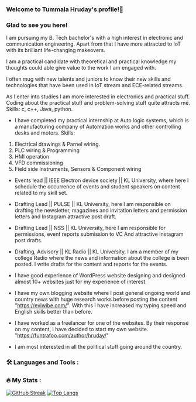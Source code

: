 ### Welcome to Tummala Hruday's profile!👋

### Glad to see you here!
I am pursuing my B. Tech bachelor's with a high interest in electronic and communication engineering. Apart from that I have more attracted to IoT with its brilliant life-changing makeovers.

I am a practical candidate with theoretical and practical knowledge my thoughts could able give value to the work I am engaged with. 

I often mug with new talents and juniors to know their new skills and technologies that have been used in IoT stream and ECE-related streams.

As I enter into studies I am more interested in electronics and practical stuff. Coding about the practical stuff and problem-solving stuff quite attracts me. Skills: c, c++, Java, python.

- I have completed my practical internship at Auto logic systems, which is a manufacturing company of Automation works and other controlling desks and motors. 
Skills: 
1. Electrical drawings & Parnel wiring.
2. PLC wiring & Programming
3. HMI operation
4. VFD commissioning
5. Field side Instruments, Sensors & Component wiring

- Events lead || IEEE Electron device society || KL University, where here I schedule the occurrence of events and student speakers on content related to my skill set.

- Drafting Lead || PULSE || KL University, here I am responsible on drafting the newsletter, magazines and invitation letters and permission letters and Instagram attractive post draft.

- Drafting Lead || NSS || KL University, here I am responsible for permissions, event reports submission to VC And attractive Instagram post drafts.

- Drafting, Advisory || KL Radio || KL University, I am a member of my college Radio where the news and information about the college is been posted. I write drafts for the content and reports for the events. 

- I have good experience of WordPress website designing and designed almost 10+ websites just for my experience of interest. 

- I have my own blogging website where I post general ongoing world and country news with huge research works before posting the content "https://eviwibe.com/". With this I have increased my typing speed and English skills better than before. 

- I have worked as a freelancer for one of the websites. By their response on my content, I have decided to start my own website. "https://funtrafoo.com/author/hruday/"

- I am most interested in all the political stuff going around the country.

### :hammer_and_wrench: Languages and Tools :


### :fire: My Stats :
[![GitHub Streak](http://github-readme-streak-stats.herokuapp.com?user=Hruday23&theme=dark&mode=weekly)](https://git.io/streak-stats)
[![Top Langs](https://github-readme-stats.vercel.app/api/top-langs/?username=Hruday23&layout=compact&theme=vision-friendly-dark)](https://github.com/anuraghazra/github-readme-stats)

